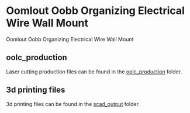 # Oomlout Oobb Organizing Electrical Wire Wall Mount


Oomlout Oobb Organizing Electrical Wire Wall Mount  
  





















## oolc_production
Laser cutting production files can be found in the [oolc_production](oolc_production) folder.

## 3d printing files
3d printing files can be found in the [scad_output](scad_output) folder.

